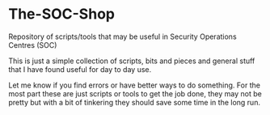# The-SOC-Shop
Repository of scripts/tools that may be useful in Security Operations Centres (SOC)

This is just a simple collection of scripts, bits and pieces and general stuff that I have found useful for day to day use.

Let me know if you find errors or have better ways to do something. For the most part these are just scripts or tools to get the job done, they may not be pretty but with a bit of tinkering they should save some time in the long run.
